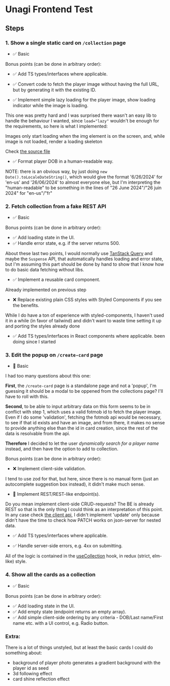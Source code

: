 # Unagi Frontend Test

## Steps

### 1. Show a single static card on `/collection` page
- ✅ Basic

Bonus points (can be done in arbitrary order):
- ✅ Add TS types/interfaces where applicable.
- ✅ Convert code to fetch the player image without having the full URL,
  but by generating it with the existing ID.

- ✅ Implement simple lazy loading for the player image, show loading indicator
  while the image is loading.

This one was pretty hard and I was surprised there wasn't an easy lib to handle the behaviour I wanted, since `load="lazy"` wouldn't be enough for the requirements, so here is what I implemented:

Images only start loading when the img element is on the screen, and, while image is not loaded, render a loading skeleton

Check [the source file](./src/pages/LazyImage.tsx)

- ✅ Format player DOB in a human-readable way.

NOTE: there is an obvious way, by just doing `new Date().toLocaleDateString()`, which would give the format '6/26/2024' for 'en-us' and '26/06/2024' to almost everyone else, but I'm interpreting the "human-readable" to be something in the lines of "26 June 2024"/"26 juin 2024" for "en-us"/"fr"

### 2. Fetch collection from a fake REST API
- ✅ Basic

Bonus points (can be done in arbitrary order):

- ✅ Add loading state in the UI.
- ✅ Handle error state, e.g. if the server returns 500.

About these last two points, I would normally use [TanStack Query](https://tanstack.com/query/latest/docs/framework/react/overview) and maybe the `Suspense` API, that automatically handles loading and error state, but I'm assuming this part should be done by hand to show that I know how to do basic data fetching without libs.

- ✅ Implement a reusable card component.

Already implemented on previous step

- ❌ Replace existing plain CSS styles with Styled Components if you see the benefits.

While I do have a ton of experience with styled-components, I haven't used it in a while (in favor of tailwind) and didn't want to waste time setting it up and porting the styles already done

- ✅ Add TS types/interfaces in React components where applicable.
been doing since I started


### 3. Edit the popup on `/create-card` page

- 🤷 Basic

I had too many questions about this one:

**First**, the `/create-card` page is a standalone page and not a 'popup',  I'm guessing it should be a modal to be oppened from the collections page? I'll have to roll with this.

**Second**, to be able to input arbitrary data on this form seems to be in conflict with step 1, which uses a valid fotmob id to fetch the player image. Even if I do some 'validation', fetching the fotmob api would be necessary, to see if that id exists and have an image, and from there, it makes no sense to provide anything else than the id in card creation, since the rest of the data is resolvable from the api.

**Therefore** I decided to let the user *dynamically search for a player name* instead, and then have the option to add to collection.

Bonus points (can be done in arbitrary order):

- ❌ Implement client-side validation.

I tend to use zod for that, but here, since there is no manual form (just an autocomplete suggestion box instead), it didn't make much sense.

- 🤷 Implement REST/REST-like endpoint(s).

Do you mean implement client-side CRUD-requests? The BE is already REST so that is the only thing I could think as an interpretation of this point.
In any case check [the client api](./src/lib/collection.ts), I didn't implement 'update' only because didn't have the time to check how PATCH works on json-server for nested data.

- ✅ Add TS types/interfaces where applicable.

- ✅ Handle server-side errors, e.g. 4xx on submitting.

All of the logic is contained in the [useCollection](./src/lib/useCollection.ts) hook, in redux (strict, elm-like) style.


### 4. Show all the cards as a collection

- ✅ Basic

Bonus points (can be done in arbitrary order):
- ✅ Add loading state in the UI.
- ✅ Add empty state (endpoint returns an empty array).
- ✅ Add simple client-side ordering by any criteria - DOB/Last name/First name etc.
  with a UI control, e.g. Radio button.


### Extra:

There is a lot of things unstyled, but at least the basic cards I could do something about:

- background of player photo generates a gradient background with the player id as seed
- 3d following effect
- card shine reflection effect
